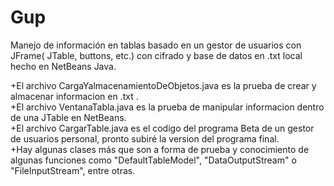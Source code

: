 # Gup
Manejo de información en tablas basado en un gestor de usuarios con JFrame( JTable, buttons, etc.) con cifrado y base de datos en .txt local hecho en NetBeans Java.

+El archivo CargaYalmacenamientoDeObjetos.java es la prueba de crear y almacenar informacion en .txt .          
+El archivo VentanaTabla.java es la prueba de manipular informacion dentro de una JTable en NetBeans.       
+El archivo CargarTable.java es el codigo del programa Beta de un gestor de usuarios personal, pronto subiré la version del programa final.     
+Hay algunas clases más que son a forma de prueba y conocimiento de algunas funciones como "DefaultTableModel", "DataOutputStream" o "FileInputStream", entre otras.      
